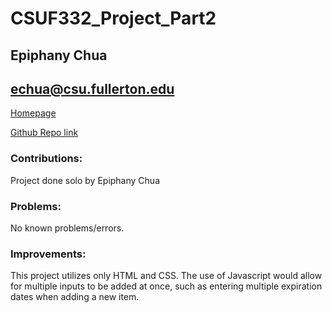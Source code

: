 # CSUF332_Project_Part2

## Epiphany Chua
## echua@csu.fullerton.edu

[Homepage](http://ecs.fullerton.edu/~cs332u7/home.html "CPSC 332 Project 3 Homepage")


[Github Repo link](https://github.com/echua3/CSUF332_Project_Part2 "CPSC 332 Project 3 git Repo")

### Contributions: 
Project done solo by Epiphany Chua

### Problems: 
No known problems/errors. 

### Improvements:

This project utilizes only HTML and CSS. The use of Javascript would allow for multiple inputs to be added at once, such as entering multiple expiration dates when adding a new item. 
